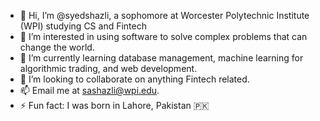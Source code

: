 - 👋 Hi, I’m @syedshazli, a sophomore at Worcester Polytechnic Institute (WPI) studying CS and Fintech
- 👀 I’m interested in using software to solve complex problems that can change the world.
- 🌱 I’m currently learning database management, machine learning for algorithmic trading, and web development.
- 💞️ I’m looking to collaborate on anything Fintech related.
- 📫 Email me at sashazli@wpi.edu.
- ⚡ Fun fact: I was born in Lahore, Pakistan 🇵🇰

<!---
syedshazli/syedshazli is a ✨ special ✨ repository because its `README.md` (this file) appears on your GitHub profile.
You can click the Preview link to take a look at your changes.
--->
